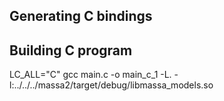 ## Generating C bindings



## Building C program

LC_ALL="C" gcc main.c -o main_c_1 -L. -l:../../../massa2/target/debug/libmassa_models.so